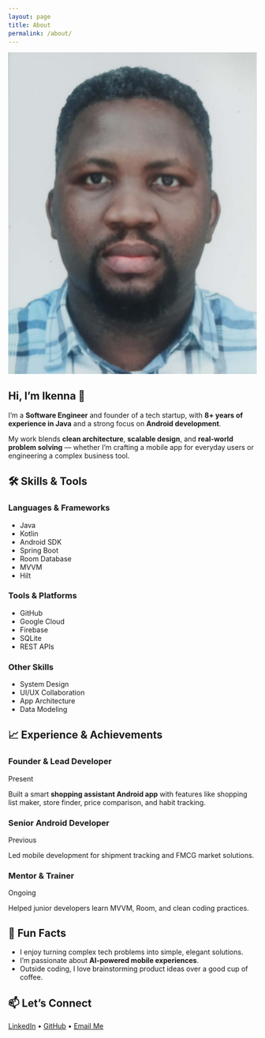 ```yaml
---
layout: page
title: About
permalink: /about/
---
```


<section class="about-container">

  <!-- Profile Header -->
  <div class="about-header">
    <img src="/assets/images/profile.jpg" alt="Ikenna I" class="profile-pic">
    <div class="about-intro">
      <h1>Hi, I’m Ikenna 👋</h1>
      <p>
        I’m a <strong>Software Engineer</strong> and founder of a tech startup, with 
        <strong>8+ years of experience in Java</strong> and a strong focus on 
        <strong>Android development</strong>.
      </p>
      <p>
        My work blends <strong>clean architecture</strong>, 
        <strong>scalable design</strong>, and <strong>real-world problem solving</strong> — 
        whether I’m crafting a mobile app for everyday users or engineering a complex business tool.
      </p>
    </div>
  </div>

  <!-- Skills & Tools -->
  <section class="skills-section">
    <h2>🛠 Skills & Tools</h2>
    <div class="skills-grid">
      <div>
        <h3>Languages & Frameworks</h3>
        <ul>
          <li>Java</li>
          <li>Kotlin</li>
          <li>Android SDK</li>
          <li>Spring Boot</li>
          <li>Room Database</li>
          <li>MVVM</li>
          <li>Hilt</li>
        </ul>
      </div>
      <div>
        <h3>Tools & Platforms</h3>
        <ul>
          <li>GitHub</li>
          <li>Google Cloud</li>
          <li>Firebase</li>
          <li>SQLite</li>
          <li>REST APIs</li>
        </ul>
        <h3>Other Skills</h3>
        <ul>
          <li>System Design</li>
          <li>UI/UX Collaboration</li>
          <li>App Architecture</li>
          <li>Data Modeling</li>
        </ul>
      </div>
    </div>
  </section>

  <!-- Experience Timeline -->
  <section class="timeline-section">
    <h2>📈 Experience & Achievements</h2>
    <div class="timeline">
      <div class="timeline-item">
        <h3>Founder & Lead Developer</h3>
        <span class="timeline-date">Present</span>
        <p>Built a smart <strong>shopping assistant Android app</strong> with features like shopping list maker, store finder, price comparison, and habit tracking.</p>
      </div>
      <div class="timeline-item">
        <h3>Senior Android Developer</h3>
        <span class="timeline-date">Previous</span>
        <p>Led mobile development for shipment tracking and FMCG market solutions.</p>
      </div>
      <div class="timeline-item">
        <h3>Mentor & Trainer</h3>
        <span class="timeline-date">Ongoing</span>
        <p>Helped junior developers learn MVVM, Room, and clean coding practices.</p>
      </div>
    </div>
  </section>

  <!-- Fun Facts -->
  <section class="funfacts-section">
    <h2>🎯 Fun Facts</h2>
    <ul>
      <li>I enjoy turning complex tech problems into simple, elegant solutions.</li>
      <li>I’m passionate about <strong>AI-powered mobile experiences</strong>.</li>
      <li>Outside coding, I love brainstorming product ideas over a good cup of coffee.</li>
    </ul>
  </section>

  <!-- Contact -->
  <section class="contact-section">
    <h2>📫 Let’s Connect</h2>
    <p>
      <a href="#">LinkedIn</a> • 
      <a href="#">GitHub</a> • 
      <a href="mailto:your@email.com">Email Me</a>
    </p>
  </section>

</section>
